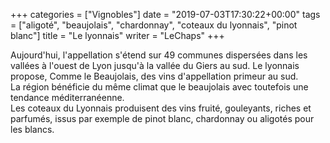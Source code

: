 +++
categories = ["Vignobles"]
date = "2019-07-03T17:30:22+00:00"
tags = ["aligoté", "beaujolais", "chardonnay", "coteaux du lyonnais", "pinot blanc"] 
title = "Le lyonnais"
writer = "LeChaps"
+++

Aujourd'hui, l'appellation s'étend sur 49 communes dispersées dans les vallées à l'ouest de Lyon jusqu'à la vallée du Giers au sud. Le lyonnais propose, Comme le Beaujolais, des vins d'appellation primeur au sud.  
La région bénéficie du même climat que le beaujolais avec toutefois une tendance méditerranéenne.  
Les coteaux du Lyonnais produisent des vins fruité, gouleyants, riches et parfumés, issus par exemple de pinot blanc, chardonnay ou aligotés pour les blancs.
